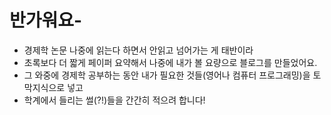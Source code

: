 # 반가워요-
- 경제학 논문 나중에 읽는다 하면서 안읽고 넘어가는 게 태반이라
- 초록보다 더 짧게 페이퍼 요약해서 나중에 내가 볼 요량으로 블로그를 만들었어요.
- 그 와중에 경제학 공부하는 동안 내가 필요한 것들(영어나 컴퓨터 프로그래밍)을 토막지식으로 넣고
- 학계에서 들리는 썰(?!)들을 간간히 적으려 합니다!
